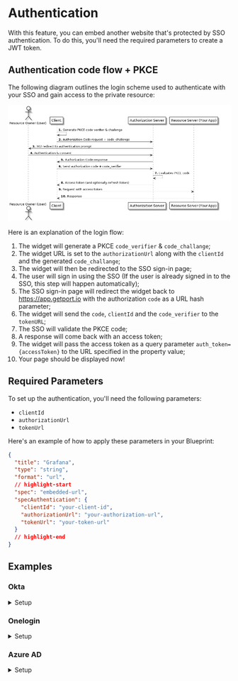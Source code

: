 # Authentication

With this feature, you can embed another website that's protected by SSO authentication.
To do this, you'll need the required parameters to create a JWT token.

## Authentication code flow + PKCE

The following diagram outlines the login scheme used to authenticate with your SSO and gain access to the private resource:

![AuthorizationCodeFlow.png](../../../../static/img/software-catalog/widgets/embedded-url/AuthorizationCodeFlow.png)

Here is an explanation of the login flow:

1. The widget will generate a PKCE `code_verifier` & `code_challange`;
2. The widget URL is set to the `authorizationUrl` along with the `clientId` and the generated `code_challange`;
3. The widget will then be redirected to the SSO sign-in page;
4. The user will sign in using the SSO (If the user is already signed in to the SSO, this step will happen automatically);
5. The SSO sign-in page will redirect the widget back to https://app.getport.io with the authorization `code` as a URL hash parameter;
6. The widget will send the `code`, `clientId` and the `code_verifier` to the `tokenURL`;
7. The SSO will validate the PKCE code;
8. A response will come back with an access token;
9. The widget will pass the access token as a query parameter `auth_token={accessToken}` to the URL specified in the property value;
10. Your page should be displayed now!

## Required Parameters

To set up the authentication, you'll need the following parameters:

- `clientId`
- `authorizationUrl`
- `tokenUrl`

Here's an example of how to apply these parameters in your Blueprint:

```json showLineNumbers
{
  "title": "Grafana",
  "type": "string",
  "format": "url",
  // highlight-start
  "spec": "embedded-url",
  "specAuthentication": {
    "clientId": "your-client-id",
    "authorizationUrl": "your-authorization-url",
    "tokenUrl": "your-token-url"
  }
  // highlight-end
}
```

## Examples

### Okta

<details>
<summary>Setup</summary>

**Steps:**

1. Follow the steps in [Okta's documentation](https://developer.okta.com/docs/guides/implement-grant-type/authcodepkce/main/) to create an Application in your Okta Organization;
2. Make sure the Port host is in the `Redirect Uris`:
   1. Go to Applications -> The application you just created -> Login;
   2. Add `https://app.getport.io` as a Sign-in redirect URI.
3. Enable IFrame for Sign-In Page:
   1. Go to Customizations -> Other;
   2. Scroll to "IFrame Embedding" and enable it.

<br />

**Configure Grafana with OAuth & Port embedding**
:::note
The following example is just for illustration purposes and may not reflect the actual URLs and client IDs used in
your Okta setup.

Based on Grafana docs for [JWT Configuration](https://grafana.com/docs/grafana/latest/setup-grafana/configure-security/configure-authentication/jwt/) & [OAuth Configuration](https://grafana.com/docs/grafana/latest/setup-grafana/configure-security/configure-authentication/generic-oauth/)

:::

```ini showLineNumbers
[security] ;Required for the embedding
allow_embedding = true

[auth.jwt] ;Required for the embedding
...
jwk_set_url = https://{your-okta-org}.okta.com/oauth2/default/v1/keys
expected_claims = {"iss": "https://{your-okta-org}.okta.com", "aud": "https://{your-okta-org}.okta.com"}
url_login = true
...

[auth.generic_oauth] ;Regular OAuth authentication
...
client_id = {CLIENT_ID}
client_secret = {CLIENT_SECRET}
auth_url = https://{your-okta-org}.okta.com/oauth2/v1/authorize
token_url = https://{your-okta-org}.okta.com/oauth2/v1/token
api_url = https://{your-okta-org}.okta.com/oauth2/v1/userinfo
enable_login_token = true
use_pkce = true
...
```

**Troubleshooting**

- "_Okta 400 Bad Request_"
  - Check that you used the correct authorizationUrl & clientId;
  - Check that your application is activated.
- "_Okta 400 Bad Request displayed. Your request resulted in an error. The 'redirect_uri' parameter must be a Login redirect URI in the client app settings_".
  - Make sure you entered https://app.getport.io as a Sign-in redirect URI for your application as mentioned in the steps above.
- "_refused to connect._"
  - Make sure you enabled "IFrame Embedding" as mentioned in the steps above.
- "_Could not fetch your auth token._"
  - Make sure your tokenUrl is the correct url.

</details>

### Onelogin

<details>
<summary>Setup</summary>

**Steps:**

1. Follow steps 1 & 2 in [Onelogin's documentation](https://onelogin.service-now.com/support?id=kb_article&sys_id=143e6c13dbfd0450ca1c400e0b9619d6#add) to add an OpenId Connect (OIDC) application in your Onelogin organization;
2. Make sure the Port host is in the `Redirect URIs`:
   1. Go to Applications -> The application you just added -> Configuration;
   2. Add `https://app.getport.io` as a Redirect URI.

<br />

**Configure Grafana with OAuth & Port embedding**
:::note
The following example is just for illustration purposes and may not reflect the actual URLs and client IDs used in
your Onelogin setup.

Based on Grafana docs for [JWT Configuration](https://grafana.com/docs/grafana/latest/setup-grafana/configure-security/configure-authentication/jwt/) & [OAuth Configuration](https://grafana.com/docs/grafana/latest/setup-grafana/configure-security/configure-authentication/generic-oauth/)

:::

```ini showLineNumbers
[security] ;Required for the embedding
allow_embedding = true

[auth.jwt] ;Required for the embedding
...
jwk_set_url = https://{your-onelogin-org}.onelogin.com/oidc/2/certs
expected_claims = {"iss": "https://{your-onelogin-org}/oidc/2"}
url_login = true
...

[auth.generic_oauth] ;Regular OAuth authentication
...
client_id = {CLIENT_ID}
client_secret = {CLIENT_SECRET}
auth_url = https://{your-onelogin-org}.onelogin.com/oidc/2/auth
token_url = https://{your-onelogin-org}.onelogin.com/oidc/2/token
api_url = https://{your-onelogin-org}.onelogin.com/oidc/2/me
enable_login_token = true
use_pkce = true
...
```

**Troubleshoot**

- "_unrecognized route or not allowed method_"
  - Check that you used the correct authorizationUrl.
- "_client is invalid_"
  - Check that you used the correct clientId.
- "_redirect_uri did not match any client's registered redirect_uris_".
  - Make sure you entered https://app.getport.io as a Redirect URI for your application as mentioned in the steps above.
- "_Could not fetch your auth token._"
  - Make sure your tokenUrl is the correct URL.

</details>

### Azure AD

<details>
<summary>Setup</summary>

**Steps:**

1. Follow the [Register an application](https://learn.microsoft.com/en-us/azure/active-directory/develop/quickstart-register-app#register-an-application) steps in Azure Documentation to add an application in your Azure subscription;
2. Follow the [Add a redirect URI](https://learn.microsoft.com/en-us/azure/active-directory/develop/quickstart-register-app#add-a-redirect-uri) steps in Azure documentation to add `https://app.getport.io` as a Redirect URI;
3. Follow the [Configure platform settings](https://learn.microsoft.com/en-us/azure/active-directory/develop/quickstart-register-app#configure-platform-settings) to configure your application as `Single-page application`;
4. Add a custom scope to your new application: 1. In your application click on the Expose an API button on the left sidebar; 2. Click on the `Add a scope` button to add a scope that will allow Admins and users to consent `Read User`; 3. Add the scope you just created under the `Authorization Scope` field in the property in your blueprint inside Port.
   ![Azure AD Scope](../../../../static/img/software-catalog/widgets/embedded-url/AzureAdScope.png)
   <br />

**Configure Grafana with OAuth & Port embedding**
:::note
The following example is just for illustration purposes and may not reflect the actual URLs and client IDs used in
your Azure AD setup.

Based on Grafana docs for [JWT Configuration](https://grafana.com/docs/grafana/latest/setup-grafana/configure-security/configure-authentication/jwt/) & [Azure AD Configuration](https://grafana.com/docs/grafana/latest/setup-grafana/configure-security/configure-authentication/azuread/)

:::

```ini showLineNumbers
[security] ;Required for the embedding
allow_embedding = true

[auth.jwt] ;Required for the embedding
...
email_claim = preferred_username
username_claim = preferred_username
jwk_set_url = "https://login.microsoftonline.com/common/discovery/v2.0/keys"
expect_claims = {"iss": "https://login.microsoftonline.com/{YOUR_APPLICATION_UUID}/v2.0"}
url_login = true
...

[auth.azuread] ;Regular Azure AD authentication
...
client_id = {CLIENT_ID}
client_secret = {CLIENT_SECRET}
auth_url = "https://login.microsoftonline.com/{YOUR_APPLICATION_UUID}/oauth2/v2.0/authorize"
token_url = "https://login.microsoftonline.com/{YOUR_APPLICATION_UUID}/oauth2/v2.0/token"
allowed_domains = "{my-domain}.com"
use_pkce = true
...
```

**Troubleshoot**

- "_Could not fetch your auth token._"
  - Make sure your tokenUrl is the correct URL.

</details>
